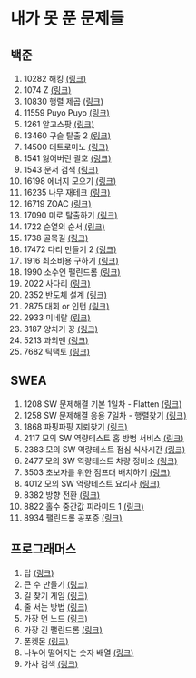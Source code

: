 # 내가 못 푼 문제들

## 백준
1. 10282 해킹 [(링크)](https://www.acmicpc.net/problem/10282)
2. 1074 Z [(링크)](https://www.acmicpc.net/problem/1074)
3. 10830 행렬 제곱 [(링크)](https://www.acmicpc.net/problem/10830)
5. 11559 Puyo Puyo [(링크)](https://www.acmicpc.net/problem/11559)
6. 1261 알고스팟 [(링크)](https://www.acmicpc.net/problem/1261)
7. 13460 구슬 탈출 2 [(링크)](https://www.acmicpc.net/problem/13460)
8. 14500 테트로미노 [(링크)](https://www.acmicpc.net/problem/14500)
9. 1541 잃어버린 괄호 [(링크)](https://www.acmicpc.net/problem/1541)
10. 1543 문서 검색 [(링크)](https://www.acmicpc.net/problem/1543)
11. 16198 에너지 모으기 [(링크)](https://www.acmicpc.net/problem/16198)
12. 16235 나무 재테크 [(링크)](https://www.acmicpc.net/problem/16235)
13. 16719 ZOAC [(링크)](https://www.acmicpc.net/problem/16719)
14. 17090 미로 탈출하기 [(링크)](https://www.acmicpc.net/problem/17090)
15. 1722 순열의 순서 [(링크)](https://www.acmicpc.net/problem/1722)
16. 1738 골목길 [(링크)](https://www.acmicpc.net/problem/1738)
17. 17472 다리 만들기 2 [(링크)](https://www.acmicpc.net/problem/17472)
18. 1916 최소비용 구하기 [(링크)](https://www.acmicpc.net/problem/1916)
19. 1990 소수인 팰린드롬 [(링크)](https://www.acmicpc.net/problem/1990)
20. 2022 사다리 [(링크)](https://www.acmicpc.net/problem/2022)
21. 2352 반도체 설계 [(링크)](https://www.acmicpc.net/problem/2352)
22. 2875 대회 or 인턴 [(링크)](https://www.acmicpc.net/problem/2875)
23. 2933 미네랄 [(링크)](https://www.acmicpc.net/problem/2933)
24. 3187 양치기 꿍 [(링크)](https://www.acmicpc.net/problem/3187)
25. 5213 과외맨 [(링크)](https://www.acmicpc.net/problem/5213)
26. 7682 틱택토 [(링크)](https://www.acmicpc.net/problem/7682)

## SWEA
1. 1208 SW 문제해결 기본 1일차 - Flatten [(링크)](https://swexpertacademy.com/main/code/problem/problemDetail.do?contestProbId=AV139KOaABgCFAYh&categoryId=AV139KOaABgCFAYh&categoryType=CODE)
2. 1258 SW 문제해결 응용 7일차 - 행렬찾기 [(링크)](https://swexpertacademy.com/main/code/problem/problemDetail.do?contestProbId=AV18LoAqItcCFAZN&categoryId=AV18LoAqItcCFAZN&categoryType=CODE)
3. 1868 파핑파핑 지뢰찾기 [(링크)](https://swexpertacademy.com/main/code/problem/problemDetail.do?contestProbId=AV5LwsHaD1MDFAXc&categoryId=AV5LwsHaD1MDFAXc&categoryType=CODE)
4. 2117 모의 SW 역량테스트 홈 방범 서비스 [(링크)](https://swexpertacademy.com/main/code/problem/problemDetail.do?contestProbId=AV5V61LqAf8DFAWu&categoryId=AV5V61LqAf8DFAWu&categoryType=CODE)
5. 2383 모의 SW 역량테스트 점심 식사시간 [(링크)](https://swexpertacademy.com/main/code/problem/problemDetail.do?contestProbId=AV5-BEE6AK0DFAVl&categoryId=AV5-BEE6AK0DFAVl&categoryType=CODE)
6. 2477 모의 SW 역량테스트 차량 정비소 [(링크)](https://swexpertacademy.com/main/code/problem/problemDetail.do?contestProbId=AV6c6bgaIuoDFAXy&categoryId=AV6c6bgaIuoDFAXy&categoryType=CODE)
7. 3503 초보자를 위한 점프대 배치하기 [(링크)](https://swexpertacademy.com/main/code/problem/problemDetail.do?contestProbId=AWGsV8IaAXsDFAVW&categoryId=AWGsV8IaAXsDFAVW&categoryType=CODE)
8. 4012 모의 SW 역량테스트 요리사 [(링크)](https://swexpertacademy.com/main/code/problem/problemDetail.do?contestProbId=AWIeUtVakTMDFAVH&categoryId=AWIeUtVakTMDFAVH&categoryType=CODE)
9. 8382 방향 전환 [(링크)](https://swexpertacademy.com/main/code/problem/problemDetail.do?contestProbId=AWyNQrCahHcDFAVP&categoryId=AWyNQrCahHcDFAVP&categoryType=CODE)
10. 8822 홀수 중간값 피라미드 1 [(링크)](https://swexpertacademy.com/main/code/problem/problemDetail.do?contestProbId=AW37cfmqC7YDFATy&categoryId=AW37cfmqC7YDFATy&categoryType=CODE)
11. 8934 팰린드롬 공포증 [(링크)](https://swexpertacademy.com/main/code/problem/problemDetail.do?contestProbId=AW5jJcZ68LsDFATQ&categoryId=AW5jJcZ68LsDFATQ&categoryType=CODE)

## 프로그래머스
1. 탑 [(링크)](https://programmers.co.kr/learn/courses/30/lessons/42588)
2. 큰 수 만들기 [(링크)](https://programmers.co.kr/learn/courses/30/lessons/42883)
3. 길 찾기 게임 [(링크)](https://programmers.co.kr/learn/courses/30/lessons/42892)
4. 줄 서는 방법 [(링크)](https://programmers.co.kr/learn/courses/30/lessons/12936)
5. 가장 먼 노드 [(링크)](https://programmers.co.kr/learn/courses/30/lessons/49189)
6. 가장 긴 팰린드롬 [(링크)](https://programmers.co.kr/learn/courses/30/lessons/12904)
7. 폰켓몬 [(링크)](https://programmers.co.kr/learn/courses/30/lessons/1845?language=cpp)
8. 나누어 떨어지는 숫자 배열 [(링크)](https://programmers.co.kr/learn/courses/30/lessons/12910)
9. 가사 검색 [(링크)](https://programmers.co.kr/learn/courses/30/lessons/60060)





